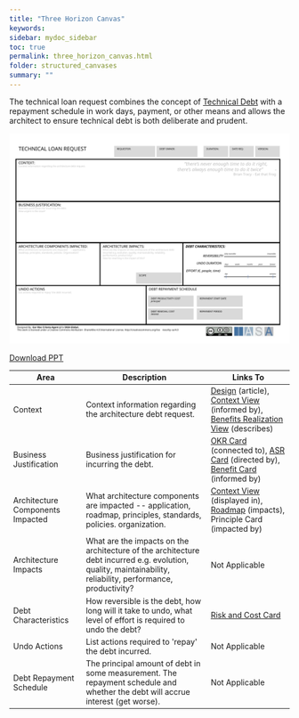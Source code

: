 ```yaml
---
title: "Three Horizon Canvas"
keywords: 
sidebar: mydoc_sidebar
toc: true
permalink: three_horizon_canvas.html
folder: structured_canvases
summary: ""
---
```





The technical loan request combines the concept of [Technical Debt](https://btabok.iasaglobal.org/btabok_3/technical-debt/) with a repayment schedule in work days, payment, or other means and allows the architect to ensure technical debt is both deliberate and prudent.

![image001](media/technical_loan_request_card001.svg)

[Download PPT](media/ppt/technical_loan_request_card.ppt)

| Area | Description | Links To |
| --- | --- | --- |
| Context | Context information regarding the architecture debt request. | [Design](https://btabok.iasaglobal.org/btabok_3/operating-model/design/) (article), [Context View](https://btabok.iasaglobal.org/context-view/) (informed by), [Benefits Realization View](https://btabok.iasaglobal.org/benefits-realization-view-canvas/) (describes) |
| Business Justification | Business justification for incurring the debt. | [OKR Card](https://btabok.iasaglobal.org/okr-card/) (connected to), [ASR Card](https://btabok.iasaglobal.org/asr-card/) (directed by), [Benefit Card](https://itabok.iasaglobal.org/benefit-card/) (informed by) |
| Architecture Components Impacted | What architecture components are impacted -- application, roadmap, principles, standards, policies. organization. | [Context View](https://btabok.iasaglobal.org/context-view-card/) (displayed in), [Roadmap](https://btabok.iasaglobal.org/architects-roadmap-canvas/) (impacts), Principle Card (impacted by) |
| Architecture Impacts | What are the impacts on the architecture of the architecture debt incurred e.g. evolution, quality, maintainability, reliability, performance, productivity? | Not Applicable |
| Debt Characteristics | How reversible is the debt, how long will it take to undo, what level of effort is required to undo the debt? | [Risk and Cost Card](https://btabok.iasaglobal.org/risk-and-cost-card/) |
| Undo Actions | List actions required to 'repay' the debt incurred. | Not Applicable |
| Debt Repayment Schedule | The principal amount of debt in some measurement. The repayment schedule and whether the debt will accrue interest (get worse). | Not Applicable |